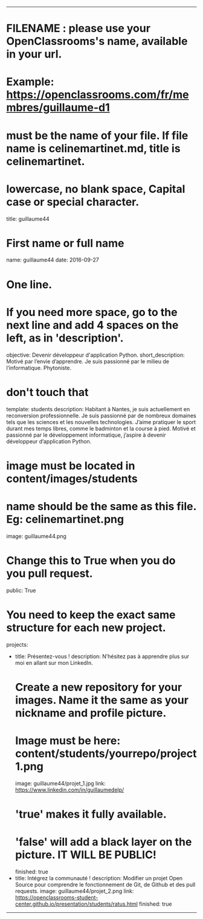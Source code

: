 ---

# FILENAME : please use your OpenClassrooms's name, available in your url.
# Example: https://openclassrooms.com/fr/membres/guillaume-d1
# must be the name of your file. If file name is celinemartinet.md, title is celinemartinet.
# lowercase, no blank space, Capital case or special character.
title: guillaume44

# First name or full name
name: guillaume44
date: 2016-09-27

# One line.
# If you need more space, go to the next line and add 4 spaces on the left, as in 'description'.
objective: Devenir développeur d'application Python.
short_description: Motivé par l’envie d’apprendre. Je suis passionné par le milieu de l’informatique. Phytoniste.

# don't touch that
template: students
description:
    Habitant à Nantes, je suis actuellement en reconversion professionnelle. 
    Je suis passionné par de nombreux domaines tels que les sciences et les nouvelles technologies. J’aime pratiquer le sport durant mes temps libres, comme le badminton et la course à pied. Motivé et passionné par le développement informatique, j’aspire à devenir développeur d’application Python.

# image must be located in content/images/students
# name should be the same as this file. Eg: celinemartinet.png
image: guillaume44.png

# Change this to True when you do you pull request.
public: True

# You need to keep the exact same structure for each new project.
projects:
  - title: Présentez-vous !
    description: N’hésitez pas à apprendre plus sur moi en allant sur mon LinkedIn.
    # Create a new repository for your images. Name it the same as your nickname and profile picture.
    # Image must be here: content/students/yourrepo/project1.png
    image: guillaume44/projet_1.jpg
    link: https://www.linkedin.com/in/guillaumedelp/
    # 'true' makes it fully available.
    # 'false' will add a black layer on the picture. IT WILL BE PUBLIC!
    finished: true
  - title: Intégrez la communauté !
    description: Modifier un projet Open Source pour comprendre le fonctionnement de Git, de Github et des pull requests. 
    image: guillaume44/projet_2.png
    link: https://openclassrooms-student-center.github.io/presentation/students/ratus.html
    finished: true
---